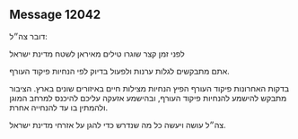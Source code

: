 ## Message 12042

דובר צה״ל:

לפני זמן קצר שוגרו טילים מאיראן לשטח מדינת ישראל

אתם מתבקשים לגלות ערנות ולפעול בדיוק לפי הנחיות פיקוד העורף.

בדקות האחרונות פיקוד העורף הפיץ הנחיות מצילות חיים באיזורים שונים בארץ. הציבור מתבקש להישמע להנחיות פיקוד העורף, ובהישמע אזעקה עליכם להיכנס למרחב המוגן ולהמתין בו עד להנחייה אחרת. 

צה״ל עושה ויעשה כל מה שנדרש כדי להגן על אזרחי מדינת ישראל.

